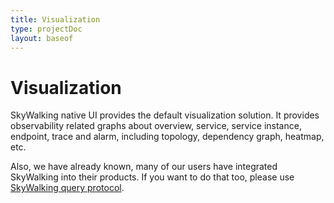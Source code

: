 ```yaml
---
title: Visualization
type: projectDoc
layout: baseof
---
```

# Visualization
SkyWalking native UI provides the default visualization solution.
It provides observability related graphs
about overview, service, service instance, endpoint, trace and alarm, 
including topology, dependency graph, heatmap, etc.

Also, we have already known, many of our users have integrated SkyWalking
into their products. 
If you want to do that too, please use [SkyWalking query protocol](../protocols/readme#query-protocol).
 